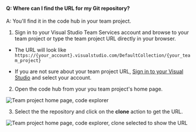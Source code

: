 #### Q: Where can I find the URL for my Git repository?

A: You'll find it in the code hub in your team project.

1. Sign in to your Visual Studio Team Services account and browse to your team project or type the team project URL directly in your browser. 

* The URL will look like ```https://{your_account}.visualstudio.com/DefaultCollection/{your_team_project}```

* If you are not sure about your team project URL, [Sign in to your Visual Studio](http://go.microsoft.com/fwlink/?LinkID=309329) and select your account.

2. Open the code hub from your you team project's home page.

 ![Team project home page, code explorer](../_img/code-explorer.png)

3. Select the the repository and click on the **clone** action to get the URL.

 ![Team project home page, code explorer, clone selected to show the URL](../_img/clone-url.png)

